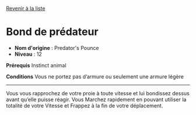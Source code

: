 [Revenir à la liste](..)

# Bond de prédateur

 * **Nom d'origine** : Predator's Pounce
 * **Niveau** : 12


<p><strong>Prérequis</strong> Instinct animal</p>
<p><strong>Conditions</strong> Vous ne portez pas d’armure ou seulement une armure légère</p>
<hr>
<p>Vous vous rapprochez de votre proie à toute vitesse et lui bondissez dessus avant qu’elle puisse réagir. Vous Marchez rapidement en pouvant utiliser la totalité de votre Vitesse et Frappez à la fin de votre déplacement.</p>